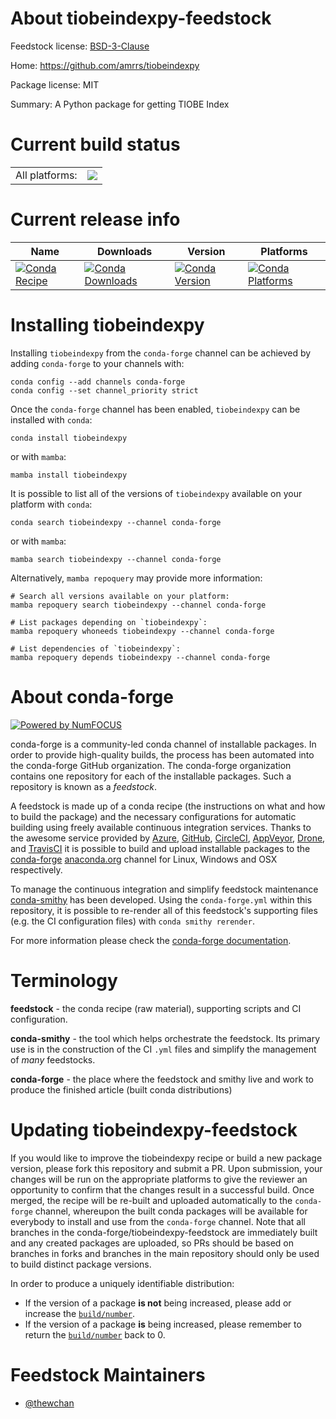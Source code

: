 About tiobeindexpy-feedstock
============================

Feedstock license: [BSD-3-Clause](https://github.com/conda-forge/tiobeindexpy-feedstock/blob/main/LICENSE.txt)

Home: https://github.com/amrrs/tiobeindexpy

Package license: MIT

Summary: A Python package for getting TIOBE Index

Current build status
====================


<table><tr><td>All platforms:</td>
    <td>
      <a href="https://dev.azure.com/conda-forge/feedstock-builds/_build/latest?definitionId=16920&branchName=main">
        <img src="https://dev.azure.com/conda-forge/feedstock-builds/_apis/build/status/tiobeindexpy-feedstock?branchName=main">
      </a>
    </td>
  </tr>
</table>

Current release info
====================

| Name | Downloads | Version | Platforms |
| --- | --- | --- | --- |
| [![Conda Recipe](https://img.shields.io/badge/recipe-tiobeindexpy-green.svg)](https://anaconda.org/conda-forge/tiobeindexpy) | [![Conda Downloads](https://img.shields.io/conda/dn/conda-forge/tiobeindexpy.svg)](https://anaconda.org/conda-forge/tiobeindexpy) | [![Conda Version](https://img.shields.io/conda/vn/conda-forge/tiobeindexpy.svg)](https://anaconda.org/conda-forge/tiobeindexpy) | [![Conda Platforms](https://img.shields.io/conda/pn/conda-forge/tiobeindexpy.svg)](https://anaconda.org/conda-forge/tiobeindexpy) |

Installing tiobeindexpy
=======================

Installing `tiobeindexpy` from the `conda-forge` channel can be achieved by adding `conda-forge` to your channels with:

```
conda config --add channels conda-forge
conda config --set channel_priority strict
```

Once the `conda-forge` channel has been enabled, `tiobeindexpy` can be installed with `conda`:

```
conda install tiobeindexpy
```

or with `mamba`:

```
mamba install tiobeindexpy
```

It is possible to list all of the versions of `tiobeindexpy` available on your platform with `conda`:

```
conda search tiobeindexpy --channel conda-forge
```

or with `mamba`:

```
mamba search tiobeindexpy --channel conda-forge
```

Alternatively, `mamba repoquery` may provide more information:

```
# Search all versions available on your platform:
mamba repoquery search tiobeindexpy --channel conda-forge

# List packages depending on `tiobeindexpy`:
mamba repoquery whoneeds tiobeindexpy --channel conda-forge

# List dependencies of `tiobeindexpy`:
mamba repoquery depends tiobeindexpy --channel conda-forge
```


About conda-forge
=================

[![Powered by
NumFOCUS](https://img.shields.io/badge/powered%20by-NumFOCUS-orange.svg?style=flat&colorA=E1523D&colorB=007D8A)](https://numfocus.org)

conda-forge is a community-led conda channel of installable packages.
In order to provide high-quality builds, the process has been automated into the
conda-forge GitHub organization. The conda-forge organization contains one repository
for each of the installable packages. Such a repository is known as a *feedstock*.

A feedstock is made up of a conda recipe (the instructions on what and how to build
the package) and the necessary configurations for automatic building using freely
available continuous integration services. Thanks to the awesome service provided by
[Azure](https://azure.microsoft.com/en-us/services/devops/), [GitHub](https://github.com/),
[CircleCI](https://circleci.com/), [AppVeyor](https://www.appveyor.com/),
[Drone](https://cloud.drone.io/welcome), and [TravisCI](https://travis-ci.com/)
it is possible to build and upload installable packages to the
[conda-forge](https://anaconda.org/conda-forge) [anaconda.org](https://anaconda.org/)
channel for Linux, Windows and OSX respectively.

To manage the continuous integration and simplify feedstock maintenance
[conda-smithy](https://github.com/conda-forge/conda-smithy) has been developed.
Using the ``conda-forge.yml`` within this repository, it is possible to re-render all of
this feedstock's supporting files (e.g. the CI configuration files) with ``conda smithy rerender``.

For more information please check the [conda-forge documentation](https://conda-forge.org/docs/).

Terminology
===========

**feedstock** - the conda recipe (raw material), supporting scripts and CI configuration.

**conda-smithy** - the tool which helps orchestrate the feedstock.
                   Its primary use is in the construction of the CI ``.yml`` files
                   and simplify the management of *many* feedstocks.

**conda-forge** - the place where the feedstock and smithy live and work to
                  produce the finished article (built conda distributions)


Updating tiobeindexpy-feedstock
===============================

If you would like to improve the tiobeindexpy recipe or build a new
package version, please fork this repository and submit a PR. Upon submission,
your changes will be run on the appropriate platforms to give the reviewer an
opportunity to confirm that the changes result in a successful build. Once
merged, the recipe will be re-built and uploaded automatically to the
`conda-forge` channel, whereupon the built conda packages will be available for
everybody to install and use from the `conda-forge` channel.
Note that all branches in the conda-forge/tiobeindexpy-feedstock are
immediately built and any created packages are uploaded, so PRs should be based
on branches in forks and branches in the main repository should only be used to
build distinct package versions.

In order to produce a uniquely identifiable distribution:
 * If the version of a package **is not** being increased, please add or increase
   the [``build/number``](https://docs.conda.io/projects/conda-build/en/latest/resources/define-metadata.html#build-number-and-string).
 * If the version of a package **is** being increased, please remember to return
   the [``build/number``](https://docs.conda.io/projects/conda-build/en/latest/resources/define-metadata.html#build-number-and-string)
   back to 0.

Feedstock Maintainers
=====================

* [@thewchan](https://github.com/thewchan/)

